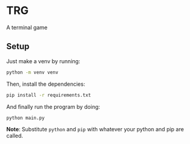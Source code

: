 # TRG

A terminal game

## Setup

Just make a venv by running:

```sh
python -m venv venv
```

Then, install the dependencies:

```sh
pip install -r requirements.txt
```

And finally run the program by doing:

```sh
python main.py
```

**Note**: Substitute `python` and `pip` with whatever your python and pip are called.
